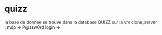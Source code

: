 # quizz

la base de donnée se trouve dans la database QUIZZ
sur la vm clone_server : mdp -> P@ssw0rd login -> 


